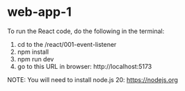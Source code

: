 # web-app-1

To run the React code, do the following in the terminal:
1. cd to the /react/001-event-listener
2. npm install
3. npm run dev
4. go to this URL in browser:   http://localhost:5173

NOTE: You will need to install node.js 20:
https://nodejs.org
